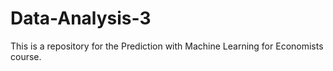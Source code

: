 # Data-Analysis-3
This is a repository for the Prediction with Machine Learning for Economists course.
